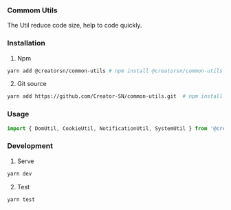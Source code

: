 ### Commom Utils

The Util reduce code size, help to code quickly.

### Installation

1. Npm
``` sh
yarn add @creatorsn/common-utils # npm install @creatorsn/common-utils
```

2. Git source
``` sh
yarn add https://github.com/Creator-SN/common-utils.git  # npm install https://github.com/Creator-SN/common-utils.git
```


### Usage

```js
import { DomUtil, CookieUtil, NotificationUtil, SystemUtil } from '@creatorsn/common-utils';
```

### Development

1. Serve
``` sh
yarn dev
```

2. Test
``` sh
yarn test
```
